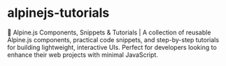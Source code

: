 # alpinejs-tutorials
🚀 Alpine.js Components, Snippets &amp; Tutorials | A collection of reusable Alpine.js components, practical code snippets, and step-by-step tutorials for building lightweight, interactive UIs. Perfect for developers looking to enhance their web projects with minimal JavaScript.  
